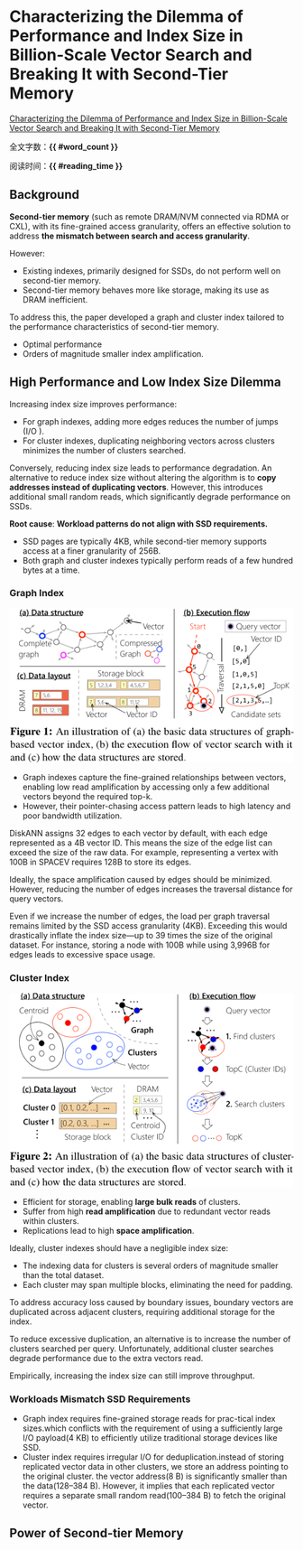 # Characterizing the Dilemma of Performance and Index Size in Billion-Scale Vector  Search and Breaking It with Second-Tier Memory

[Characterizing the Dilemma of Performance and Index Size in Billion-Scale Vector  Search and Breaking It with Second-Tier Memory](https://arxiv.org/abs/2405.03267)

全文字数：**{{ #word_count }}**

阅读时间：**{{ #reading_time }}**

## Background

**Second-tier memory** (such as remote DRAM/NVM connected via RDMA or CXL), with its fine-grained access granularity, offers an effective solution to address **the mismatch between search and access granularity**.

However:
- Existing indexes, primarily designed for SSDs, do not perform well on second-tier memory.
- Second-tier memory behaves more like storage, making its use as DRAM inefficient.

To address this, the paper developed a graph and cluster index tailored to the performance characteristics of second-tier memory. 
- Optimal performance
- Orders of magnitude smaller index amplification.

## High Performance and Low Index Size Dilemma

Increasing index size improves performance:  
- For graph indexes, adding more edges reduces the number of jumps (I/O ).  
- For cluster indexes, duplicating neighboring vectors across clusters minimizes the number of clusters searched.  

Conversely, reducing index size leads to performance degradation. An alternative to reduce index size without altering the algorithm is to **copy addresses instead of duplicating vectors**. However, this introduces additional small random reads, which significantly degrade performance on SSDs.

**Root cause**: **Workload patterns do not align with SSD requirements.**
- SSD pages are typically 4KB, while second-tier memory supports access at a finer granularity of 256B.  
- Both graph and cluster indexes typically perform reads of a few hundred bytes at a time.

### Graph Index

![Graph Index](./img/graph.png)

- Graph indexes capture the fine-grained relationships between vectors, enabling low read amplification by accessing only a few additional vectors beyond the required top-k.  
- However, their pointer-chasing access pattern leads to high latency and poor bandwidth utilization.

DiskANN assigns 32 edges to each vector by default, with each edge represented as a 4B vector ID. This means the size of the edge list can exceed the size of the raw data. For example, representing a vertex with 100B in SPACEV requires 128B to store its edges.  

Ideally, the space amplification caused by edges should be minimized. However, reducing the number of edges increases the traversal distance for query vectors.  

Even if we increase the number of edges, the load per graph traversal remains limited by the SSD access granularity (4KB). Exceeding this would drastically inflate the index size—up to 39 times the size of the original dataset. For instance, storing a node with 100B while using 3,996B for edges leads to excessive space usage.



### Cluster Index

![Cluster Index](./img/cluster.png)

- Efficient for storage, enabling **large bulk reads** of clusters.  
- Suffer from high **read amplification** due to redundant vector reads within clusters.  
- Replications lead to high **space amplification**.

Ideally, cluster indexes should have a negligible index size:  
- The indexing data for clusters is several orders of magnitude smaller than the total dataset.  
- Each cluster may span multiple blocks, eliminating the need for padding.  

To address accuracy loss caused by boundary issues, boundary vectors are duplicated across adjacent clusters, requiring additional storage for the index.  

To reduce excessive duplication, an alternative is to increase the number of clusters searched per query. Unfortunately, additional cluster searches degrade performance due to the extra vectors read.  

Empirically, increasing the index size can still improve throughput.

### Workloads Mismatch SSD Requirements

- Graph index requires fine-grained storage reads for prac-tical index sizes.which  conflicts with the requirement of using a sufficiently large I/O payload(4 KB) to efficiently utilize traditional storage devices like SSD.
- Cluster index requires irregular I/O for deduplication.instead of storing replicated vector data in other clusters, we store an address pointing to the original cluster. the vector address(8 B) is significantly smaller than the data(128–384 B). However, it implies that each replicated vector requires a separate small random read(100–384 B) to fetch the original vector. 

## Power of Second-tier Memory